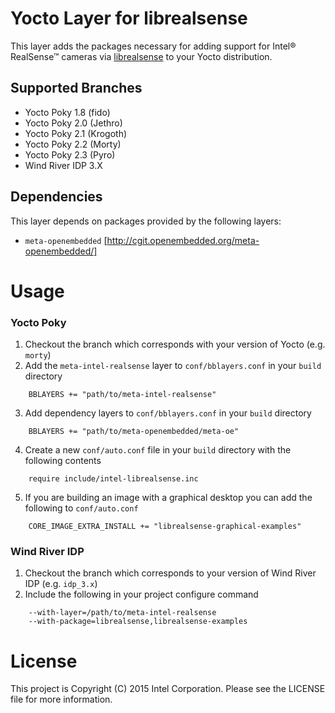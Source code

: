 Yocto Layer for librealsense
============================
This layer adds the packages necessary for adding support for Intel® RealSense™ cameras via [librealsense](https://github.com/IntelRealSense/librealsense) to your Yocto distribution.

## Supported Branches
* Yocto Poky 1.8 (fido)
* Yocto Poky 2.0 (Jethro)
* Yocto Poky 2.1 (Krogoth)
* Yocto Poky 2.2 (Morty)
* Yocto Poky 2.3 (Pyro)
* Wind River IDP 3.X

## Dependencies
This layer depends on packages provided by the following layers:
* `meta-openembedded` [http://cgit.openembedded.org/meta-openembedded/]

Usage
=====
### Yocto Poky
1. Checkout the branch which corresponds with your version of Yocto (e.g. `morty`)
2. Add the `meta-intel-realsense` layer to `conf/bblayers.conf` in your `build` directory
```bitbake
	BBLAYERS += "path/to/meta-intel-realsense"
```
3. Add dependency layers to `conf/bblayers.conf` in your `build` directory
```bitbake
	BBLAYERS += "path/to/meta-openembedded/meta-oe"
```
4. Create a new `conf/auto.conf` file in your `build` directory with the following contents
```bitbake
    require include/intel-librealsense.inc
```
5. If you are building an image with a graphical desktop you can add the following to `conf/auto.conf`
```bitbake
    CORE_IMAGE_EXTRA_INSTALL += "librealsense-graphical-examples"
```

### Wind River IDP
1. Checkout the branch which corresponds to your version of Wind River IDP (e.g. `idp_3.x`)
2. Include the following in your project configure command
```bitbake
    --with-layer=/path/to/meta-intel-realsense
    --with-package=librealsense,librealsense-examples
```

License
=======
This project is Copyright (C) 2015 Intel Corporation. Please see the LICENSE file for more information.
